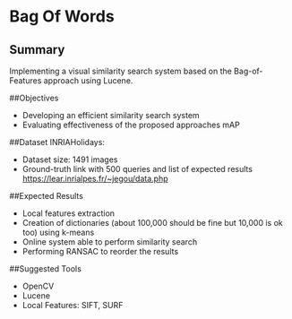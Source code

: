 # Bag Of Words

## Summary
Implementing a visual similarity search system based on the Bag-of-Features approach using Lucene.

##Objectives
- Developing an efficient similarity search system
- Evaluating effectiveness of the proposed approaches mAP

##Dataset
INRIAHolidays:
- Dataset size: 1491 images
- Ground-truth link with 500 queries and list of expected results
https://lear.inrialpes.fr/~jegou/data.php

##Expected Results
- Local features extraction
- Creation of dictionaries (about 100,000 should be fine but 10,000 is ok too) using k-means
- Online system able to perform similarity search
- Performing RANSAC to reorder the results

##Suggested Tools
- OpenCV
- Lucene
- Local Features: SIFT, SURF
